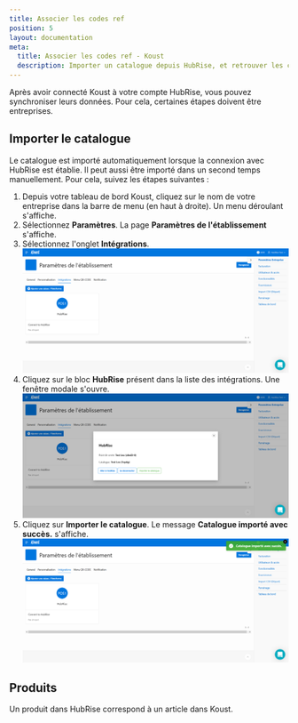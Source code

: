 ```yaml
---
title: Associer les codes ref
position: 5
layout: documentation
meta:
  title: Associer les codes ref - Koust
  description: Importer un catalogue depuis HubRise, et retrouver les codes ref des articles.
---
```


Après avoir connecté Koust à votre compte HubRise, vous pouvez synchroniser leurs données. Pour cela, certaines étapes doivent être entreprises.

## Importer le catalogue

Le catalogue est importé automatiquement lorsque la connexion avec HubRise est établie. Il peut aussi être importé dans un second temps manuellement. Pour cela, suivez les étapes suivantes :

1. Depuis votre tableau de bord Koust, cliquez sur le nom de votre entreprise dans la barre de menu (en haut à droite). Un menu déroulant s'affiche.
1. Sélectionnez **Paramètres**. La page **Paramètres de l'établissement** s'affiche.
1. Sélectionnez l'onglet **Intégrations**.
   ![Trouver les codes ref - Onglet Intégrations](../images/004-fr-koust-onglet-integrations-connecte.png)
1. Cliquez sur le bloc **HubRise** présent dans la liste des intégrations. Une fenêtre modale s'ouvre.
   ![Trouver les codes ref - Informations](../images/005-fr-koust-hubrise-informations.png)
1. Cliquez sur **Importer le catalogue**. Le message **Catalogue importé avec succès.** s'affiche.
   ![Trouver les codes ref - Catalogue importé](../images/006-fr-koust-catalogue-importe.png)

## Produits

Un produit dans HubRise correspond à un article dans Koust. 